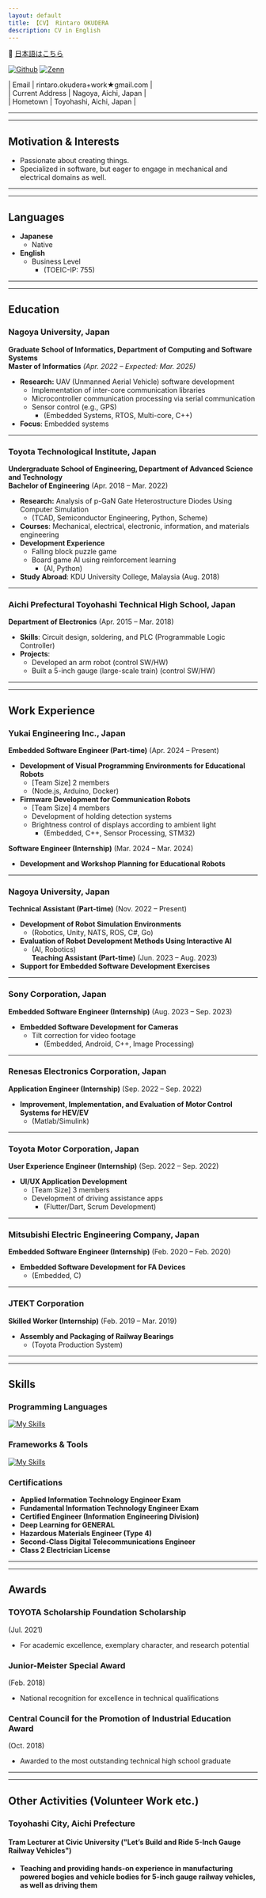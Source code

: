 ```yaml
---
layout: default
title: 【CV】 Rintaro OKUDERA
description: CV in English
---
```


🗾 [日本語はこちら](japanese)

<p>
<a href="https://github.com/RIN-POKO" target="_blank"><img alt="Github" src="https://img.shields.io/badge/RIN-POKO-%2312100E.svg?&style=flat-square&logo=Github&logoColor=white" /></a>
<a href="https://zenn.dev/pokopokoomochi" target="_blank"><img alt="Zenn" src="https://img.shields.io/badge/pokopokoomochi-3EA8FF.svg?&style=flat-square&logo=Zenn&logoColor=white" /></a>
</p>

| Email | rintaro.okudera+work★gmail.com |  
| Current Address | Nagoya, Aichi, Japan |  
| Hometown | Toyohashi, Aichi, Japan |  

---  
---  

## **Motivation & Interests**

- Passionate about creating things.   
- Specialized in software, but eager to engage in mechanical and electrical domains as well.  

---  
---  

## **Languages**  

- **Japanese**  
  - Native  
- **English**  
  - Business Level  
    - (TOEIC-IP: 755)  

---  
---  

## **Education**  

### **Nagoya University, Japan**  

**Graduate School of Informatics, Department of Computing and Software Systems**  
**Master of Informatics** *(Apr. 2022 – Expected: Mar. 2025)*  
- **Research:** UAV (Unmanned Aerial Vehicle) software development  
  - Implementation of inter-core communication libraries  
  - Microcontroller communication processing via serial communication  
  - Sensor control (e.g., GPS)  
    - (Embedded Systems, RTOS, Multi-core, C++)  
- **Focus**: Embedded systems  

---  

### **Toyota Technological Institute, Japan**  

**Undergraduate School of Engineering, Department of Advanced Science and Technology**  
**Bachelor of Engineering** (Apr. 2018 – Mar. 2022)  
- **Research:** Analysis of p-GaN Gate Heterostructure Diodes Using Computer Simulation  
    - (TCAD, Semiconductor Engineering, Python, Scheme)  
- **Courses**: Mechanical, electrical, electronic, information, and materials engineering  
- **Development Experience**  
  - Falling block puzzle game  
  - Board game AI using reinforcement learning  
    - (AI, Python)  
- **Study Abroad**: KDU University College, Malaysia (Aug. 2018)  

---  

### **Aichi Prefectural Toyohashi Technical High School, Japan**  

**Department of Electronics** (Apr. 2015 – Mar. 2018)  
- **Skills**: Circuit design, soldering, and PLC (Programmable Logic Controller)  
- **Projects**:  
  - Developed an arm robot (control SW/HW)  
  - Built a 5-inch gauge (large-scale train) (control SW/HW)  

---  
---  

## Work Experience  

### **Yukai Engineering Inc., Japan** 

**Embedded Software Engineer (Part-time)** (Apr. 2024 – Present)  
- **Development of Visual Programming Environments for Educational Robots**  
  - [Team Size] 2 members  
  - (Node.js, Arduino, Docker)  
- **Firmware Development for Communication Robots**  
  - [Team Size] 4 members  
  - Development of holding detection systems  
  - Brightness control of displays according to ambient light  
    - (Embedded, C++, Sensor Processing, STM32)  

**Software Engineer (Internship)** (Mar. 2024 – Mar. 2024)  
- **Development and Workshop Planning for Educational Robots**  

---  

### **Nagoya University, Japan**  

**Technical Assistant (Part-time)** (Nov. 2022 – Present)  
- **Development of Robot Simulation Environments**  
  - (Robotics, Unity, NATS, ROS, C#, Go)  
- **Evaluation of Robot Development Methods Using Interactive AI**  
  - (AI, Robotics)  
**Teaching Assistant (Part-time)** (Jun. 2023 – Aug. 2023)  
- **Support for Embedded Software Development Exercises**  

---  

### **Sony Corporation, Japan** 

**Embedded Software Engineer (Internship)** (Aug. 2023 – Sep. 2023)  
- **Embedded Software Development for Cameras**  
  - Tilt correction for video footage  
    - (Embedded, Android, C++, Image Processing)  

---  

### **Renesas Electronics Corporation, Japan** 

**Application Engineer (Internship)** (Sep. 2022 – Sep. 2022)  
- **Improvement, Implementation, and Evaluation of Motor Control Systems for HEV/EV**  
  - (Matlab/Simulink)  

---  

### **Toyota Motor Corporation, Japan**  

**User Experience Engineer (Internship)** (Sep. 2022 – Sep. 2022)  
- **UI/UX Application Development**  
  - [Team Size] 3 members  
  - Development of driving assistance apps  
    - (Flutter/Dart, Scrum Development)  

---  

### **Mitsubishi Electric Engineering Company, Japan**  

**Embedded Software Engineer (Internship)** (Feb. 2020 – Feb. 2020)  
- **Embedded Software Development for FA Devices**  
  - (Embedded, C)  

---  

### **JTEKT Corporation**  

**Skilled Worker (Internship)** (Feb. 2019 – Mar. 2019)  
- **Assembly and Packaging of Railway Bearings**  
  - (Toyota Production System)  

---  
---  

## **Skills**  

### **Programming Languages**  

[![My Skills](https://skillicons.dev/icons?i=c,cs,cpp,go,py)](https://skillicons.dev)  

### **Frameworks & Tools**  

[![My Skills](https://skillicons.dev/icons?i=docker,flutter,git,ros,unity)](https://skillicons.dev)  

### **Certifications**  

- **Applied Information Technology Engineer Exam**  
- **Fundamental Information Technology Engineer Exam**  
- **Certified Engineer (Information Engineering Division)**  
- **Deep Learning for GENERAL**  
- **Hazardous Materials Engineer (Type 4)**  
- **Second-Class Digital Telecommunications Engineer**  
- **Class 2 Electrician License**  

---  
---  

## **Awards**  

### TOYOTA Scholarship Foundation Scholarship  
(Jul. 2021)  

- For academic excellence, exemplary character, and research potential  

### Junior-Meister Special Award  
(Feb. 2018)  

- National recognition for excellence in technical qualifications  

### Central Council for the Promotion of Industrial Education Award  
(Oct. 2018)  

- Awarded to the most outstanding technical high school graduate  

---  
---  

## **Other Activities (Volunteer Work etc.)**

### Toyohashi City, Aichi Prefecture  

#### Tram Lecturer at Civic University ("Let’s Build and Ride 5-Inch Gauge Railway Vehicles")  

- **Teaching and providing hands-on experience in manufacturing powered bogies and vehicle bodies for 5-inch gauge railway vehicles, as well as driving them**  